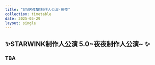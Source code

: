 ```yaml
---
title: "STARWINK制作人公演-夜夜"
collection: timetable
date: 2025-05-29
layout: single
---
```


## ✨STARWINK制作人公演 5.0~夜夜制作人公演~ ✨

### TBA


